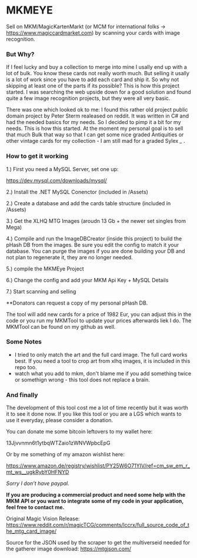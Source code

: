 # MKMEYE

Sell on MKM/MagicKartenMarkt (or MCM for international folks -> https://www.magiccardmarket.com) by scanning your cards with image recognition.

### But Why?

If I feel lucky and buy a collection to merge into mine I usally end up with a lot of bulk. You know these cards not really worth much. But selling it usally is a lot of work since you have to add each card and ship it. So why not skipping at least one of the parts if its possible? This is how this project started. I was searching the web upside down for a good solution and found quite a few image recognition projects, but they were all very basic. 

There was one which looked ok to me: I found this rather old project public domain project by Peter Sterm realeased on reddit. It was written in C# and had the needed basics for my needs. So I decided to pimp it a bit for my needs. This is how this started. At the moment my personal goal is to sell that much Bulk that way so that I can get some nice graded Antiquities or other vintage cards for my collection - I am still mad for a graded Sylex *_* .

### How to get it working

1.) First you need a MySQL Server, set one up:

https://dev.mysql.com/downloads/mysql/

2.) Install the .NET MySQL Conenctor (included in /Assets)

2.) Create a database and add the cards table structure (included in /Assets)

3.) Get the XLHQ MTG Images (aroudn 13 Gb + the newer set singles from Mega) 

4.) Compile and run the ImageDBCreator (inside this project) to build the pHash DB from the images. Be sure you edit the config to match it your database. You can purge the images if you are done building your DB and not plan to regenerate it, they are no longer needed. 

5.) compile the MKMEye Project

6.) Change the config and add your MKM Api Key + MySQL Details

7.) Start scanning and selling

**Donators can request a copy of my personal pHash DB.

The tool will add new cards for a price of 1982 Eur, you can adjust this in the code or you run my MKMTool to update your prices afterwards liek I do. The MKMTool can be found on my github as well.

### Some Notes

- I tried to only match the art and the full card image. The full card works best. If you need a tool to crop art from xlhq images, it is included in this repo too.
- watch what you add to mkm, don't blame me if you add something twice or somethign wrong - this tool does not replace a brain.

### And finally

The development of this tool cost me a lot of time recently but it was worth it to see it done now. If you like this tool or you are a LGS which wants to use it everyday, please consider a donation.

You can donate me some bitcoin leftovers to my wallet here:

13Jjvvnmn6t1ytbqWTZaio1zWNVWpbcEpG

Or by me something of my amazon wishlist here:

https://www.amazon.de/registry/wishlist/PY25W6O71YIV/ref=cm_sw_em_r_mt_ws__ugkRybY0HFNYD

*Sorry I don’t have paypal.*

**If you are producing a commercial product and need some help with the MKM API or you want to integrate some of my code in your application, feel free to contact me.**

Original Magic Vision Release:
https://www.reddit.com/r/magicTCG/comments/lccrx/full_source_code_of_the_mtg_card_image/

Source for the JSON used by the scraper to get the multiverseid needed for the gatherer image download:
https://mtgjson.com/
